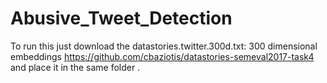 # Abusive_Tweet_Detection

To run this just download the  datastories.twitter.300d.txt: 300 dimensional embeddings
https://github.com/cbaziotis/datastories-semeval2017-task4 
and place it in the same folder .
